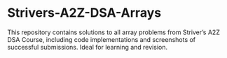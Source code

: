 # Strivers-A2Z-DSA-Arrays
This repository contains solutions to all array problems from Striver’s A2Z DSA Course, including code implementations and screenshots of successful submissions. Ideal for learning and revision.
